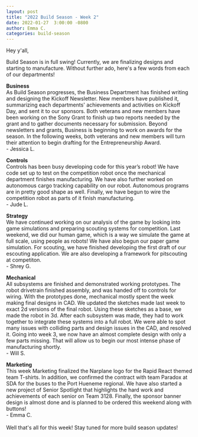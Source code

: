 ```yaml
---
layout: post
title: "2022 Build Season - Week 2"
date: 2022-01-27  3:00:00 -0800
author: Emma C.
categories: build-season
---
```

Hey y'all,

Build Season is in full swing! Currently, we are finalizing designs and starting to manufacture. Without further ado, here's a few words from each of our departments!
<br>

**Business**
<br>
As Build Season progresses, the Business Department has finished writing and designing the Kickoff Newsletter. New members have published it, summarizing each departments' achievements and activities on Kickoff Day, and sent it to our sponsors. Both veterans and new members have been working on the Sony Grant to finish up two reports needed by the grant and to gather documents necessary for submission. Beyond newsletters and grants, Business is beginning to work on awards for the season. In the following weeks, both veterans and new members will turn their attention to begin drafting for the Entrepreneurship Award.
<br>\- Jessica L.
<br>

**Controls**
<br>
Controls has been busy developing code for this year’s robot! We have code set up to test on the competition robot once the mechanical department finishes manufacturing. We have also further worked on autonomous cargo tracking capability on our robot. Autonomous programs are in pretty good shape as well. Finally, we have begun to wire the competition robot as parts of it finish manufacturing.
<br>\- Jude L.
<br>

**Strategy**
<br>
We have continued working on our analysis of the game by looking into game simulations and preparing scouting systems for competition. Last weekend, we did our human game, which is a way we simulate the game at full scale, using people as robots! We have also begun our paper game simulation. For scouting, we have finished developing the first draft of our escouting application. We are also developing a framework for pitscouting at competiton.
<br>\- Shrey G.
<br>

**Mechanical**
<br>
All subsystems are finished and demonstrated working prototypes. The robot drivetrain finished assembly, and was handed off to controls for wiring. With the prototypes done, mechanical mostly spent the week making final designs in CAD. We updated the sketches made last week to exact 2d versions of the final robot. Using these sketches as a base, we made the robot in 3d. After each subsystem was made, they had to work together to integrate these systems into a full robot. We were able to spot many issues with colliding parts and design issues in the CAD, and resolved it. Going into week 3, we now have an almost complete design with only a few parts missing. That will allow us to begin our most intense phase of manufacturing shortly.
<br>\- Will S.
<br>

**Marketing**
<br>
This week Marketing finalized the Narplane logo for the Rapid React themed team T-shirts. In addition, we confirmed the contract with team Paradox at SDA for the buses to the Port Hueneme regional. We have also started a new project of Senior Spotlight that highlights the hard work and achievements of each senior on Team 3128. Finally, the sponsor banner design is almost done and is planned to be ordered this weekend along with buttons!
<br>\- Emma C.
<br>
<br>
Well that's all for this week! Stay tuned for more build season updates! 